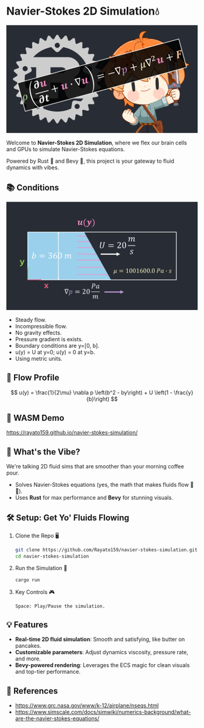 # Navier-Stokes 2D Simulation💧

![flowprofile](./assets/cover.png)

Welcome to **Navier-Stokes 2D Simulation**, where we flex our brain cells and GPUs to simulate Navier-Stokes equations.

Powered by Rust 🦀 and Bevy 🚀, this project is your gateway to fluid dynamics with vibes.

## 📚 Conditions

![flowprofile](./assets/present-v2.png)

- Steady flow.
- Incompressible flow.
- No gravity effects.
- Pressure gradient is exists.
- Boundary conditions are y=[0, b].
- u(y) = U at y=0; u(y) = 0 at y=b.
- Using metric units.

## 📝 Flow Profile

$$
u(y) = \frac{1}{2\mu} \nabla p \left(b^2 - by\right) + U \left(1 - \frac{y}{b}\right)
$$

## 🚀 WASM Demo

https://rayato159.github.io/navier-stokes-simulation/

## 🎯 What's the Vibe?

We're talking 2D fluid sims that are smoother than your morning coffee pour.

- Solves Navier-Stokes equations (yes, the math that makes fluids flow 🧠💦).
- Uses **Rust** for max performance and **Bevy** for stunning visuals.

## 🛠️ Setup: Get Yo' Fluids Flowing

1. Clone the Repo 🖥️

   ```bash
   git clone https://github.com/Rayato159/navier-stokes-simulation.git
   cd navier-stokes-simulation
   ```

2. Run the Simulation 🚀

   ```bash
   cargo run
   ```

3. Key Controls 🎮
   ```text
   Space: Play/Pause the simulation.
   ```

## 💡 Features

- **Real-time 2D fluid simulation**: Smooth and satisfying, like butter on pancakes.
- **Customizable parameters**: Adjust dynamics viscosity, pressure rate, and more.
- **Bevy-powered rendering**: Leverages the ECS magic for clean visuals and top-tier performance.

## 📑 References

- https://www.grc.nasa.gov/www/k-12/airplane/nseqs.html
- https://www.simscale.com/docs/simwiki/numerics-background/what-are-the-navier-stokes-equations/
